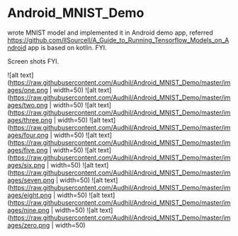 # Android_MNIST_Demo
wrote MNIST model and implemented it in Android demo app, referred https://github.com/llSourcell/A_Guide_to_Running_Tensorflow_Models_on_Android
app is based on kotlin. FYI.

Screen shots FYI.

![alt text](https://raw.githubusercontent.com/Audhil/Android_MNIST_Demo/master/images/one.png | width=50)
![alt text](https://raw.githubusercontent.com/Audhil/Android_MNIST_Demo/master/images/two.png | width=50)
![alt text](https://raw.githubusercontent.com/Audhil/Android_MNIST_Demo/master/images/three.png | width=50)
![alt text](https://raw.githubusercontent.com/Audhil/Android_MNIST_Demo/master/images/four.png | width=50)
![alt text](https://raw.githubusercontent.com/Audhil/Android_MNIST_Demo/master/images/five.png | width=50)
![alt text](https://raw.githubusercontent.com/Audhil/Android_MNIST_Demo/master/images/six.png | width=50)
![alt text](https://raw.githubusercontent.com/Audhil/Android_MNIST_Demo/master/images/seven.png | width=50)
![alt text](https://raw.githubusercontent.com/Audhil/Android_MNIST_Demo/master/images/eight.png | width=50)
![alt text](https://raw.githubusercontent.com/Audhil/Android_MNIST_Demo/master/images/nine.png | width=50)
![alt text](https://raw.githubusercontent.com/Audhil/Android_MNIST_Demo/master/images/zero.png | width=50)

